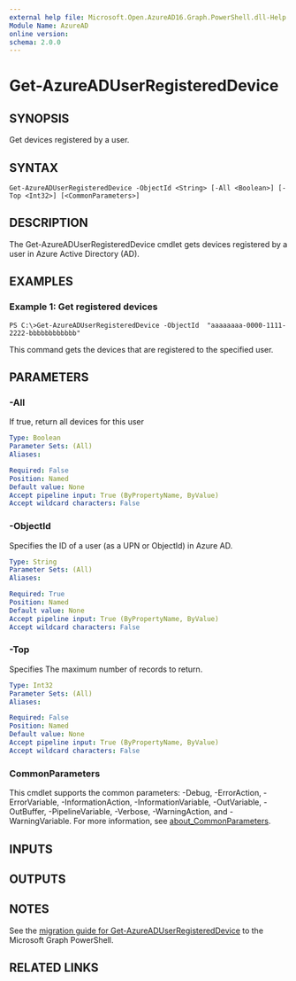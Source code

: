 ```yaml
---
external help file: Microsoft.Open.AzureAD16.Graph.PowerShell.dll-Help.xml
Module Name: AzureAD
online version:
schema: 2.0.0
---
```


# Get-AzureADUserRegisteredDevice

## SYNOPSIS
Get devices registered by a user.

## SYNTAX

```
Get-AzureADUserRegisteredDevice -ObjectId <String> [-All <Boolean>] [-Top <Int32>] [<CommonParameters>]
```

## DESCRIPTION
The Get-AzureADUserRegisteredDevice cmdlet gets devices registered by a user in Azure Active Directory (AD).

## EXAMPLES

### Example 1: Get registered devices
```
PS C:\>Get-AzureADUserRegisteredDevice -ObjectId  "aaaaaaaa-0000-1111-2222-bbbbbbbbbbbb"
```

This command gets the devices that are registered to the specified user.

## PARAMETERS

### -All
If true, return all devices for this user

```yaml
Type: Boolean
Parameter Sets: (All)
Aliases:

Required: False
Position: Named
Default value: None
Accept pipeline input: True (ByPropertyName, ByValue)
Accept wildcard characters: False
```

### -ObjectId
Specifies the ID of a user (as a UPN or ObjectId) in Azure AD.

```yaml
Type: String
Parameter Sets: (All)
Aliases:

Required: True
Position: Named
Default value: None
Accept pipeline input: True (ByPropertyName, ByValue)
Accept wildcard characters: False
```

### -Top
Specifies The maximum number of records to return.

```yaml
Type: Int32
Parameter Sets: (All)
Aliases:

Required: False
Position: Named
Default value: None
Accept pipeline input: True (ByPropertyName, ByValue)
Accept wildcard characters: False
```

### CommonParameters
This cmdlet supports the common parameters: -Debug, -ErrorAction, -ErrorVariable, -InformationAction, -InformationVariable, -OutVariable, -OutBuffer, -PipelineVariable, -Verbose, -WarningAction, and -WarningVariable. For more information, see [about_CommonParameters](http://go.microsoft.com/fwlink/?LinkID=113216).

## INPUTS

## OUTPUTS

## NOTES

See the [migration guide for Get-AzureADUserRegisteredDevice](./migrate/Get-AzureADUserRegisteredDevice.md) to the Microsoft Graph PowerShell.

## RELATED LINKS
